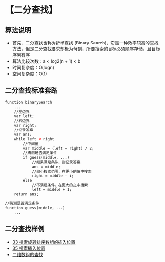 # 【二分查找】

## 算法说明

- 首先，二分查找也称为折半查找 (Binary Search)，它是一种效率较高的查找方法，但是二分查找要求却极为苛刻，所要搜索的目标必须顺序存储，且目标序列有序
- 算法比较次数：a < log2(n + 1) < b
- 时间复杂度：O(logn)
- 空间复杂度：O(1)

## 二分查找标准套路

```html
function binarySearch
    ...
    //左边界
    var left;
    //右边界
    var right;
    //记录答案
    var ans;
    while left < right
        //中间值
        var middle = (left + right) / 2;
        //猜测是否满足条件
        if guess(middle, ...)
            //如果满足条件，则记录答案
            ans = middle;
            //缩小搜索范围，在更小的值中搜索
            right = middle - 1;
        else
            //不满足条件，在更大的之中搜索
            left = middle + 1;
    return ans;

//猜测是否满足条件
function guess(middle, ...)
    ...
```
## 二分查找样例

- [33 搜索旋转排序数组的插入位置](https://github.com/Shiny-Man/leetcode/blob/master/coding/33.h)
- [35 搜索插入位置](https://github.com/Shiny-Man/leetcode/blob/master/coding/35.h)
- [二维数组的查找](https://github.com/Apriluestc/algorithms/blob/master/coding/nowcower1.h)
